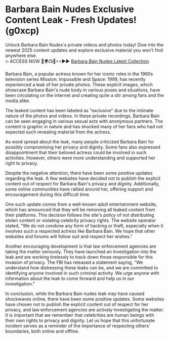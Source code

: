 # Barbara Bain Nudes Exclusive Content Leak - Fresh Updates! (g0xcp)

Unlock Barbara Bain Nudes's private videos and photos today! Dive into the newest 2025 content updates and explore exclusive material you won’t find anywhere else.
<br>
🔥 ACCESS NOW 🔴🌍📺📱==►► <a href="https://tinyurl.com/4n4u5rde" rel="nofollow">Barbara Bain Nudes Latest Collection</a>
<br><br>
 Barbara Bain, a popular actress known for her iconic roles in the 1960s television series Mission: Impossible and Space: 1999, has recently experienced a leak of her private photos. These explicit images, which showcase Barbara Bain's nude body in various poses and situations, have been circulating on the internet and creating quite a stir among fans and the media alike.

The leaked content has been labeled as "exclusive" due to the intimate nature of the photos and videos. In these private recordings, Barbara Bain can be seen engaging in various sexual acts with anonymous partners. The content is graphic in nature and has shocked many of her fans who had not expected such revealing material from the actress.

As word spread about the leak, many people criticized Barbara Bain for possibly compromising her privacy and dignity. Some fans also expressed disappointment that their beloved actress could be involved in such activities. However, others were more understanding and supported her right to privacy.

Despite the negative attention, there have been some positive updates regarding the leak. A few websites have decided not to publish the explicit content out of respect for Barbara Bain's privacy and dignity. Additionally, some online communities have rallied around her, offering support and encouragement during this difficult time.

One such update comes from a well-known adult entertainment website, which has announced that they will be removing all leaked content from their platforms. This decision follows the site's policy of not distributing stolen content or violating celebrity privacy rights. The website operator stated, "We do not condone any form of hacking or theft, especially when it involves such a respected actress like Barbara Bain. We hope that other websites and forums will follow suit and respect her wishes."

Another encouraging development is that law enforcement agencies are taking the matter seriously. They have launched an investigation into the leak and are working tirelessly to track down those responsible for this invasion of privacy. The FBI has released a statement saying, "We understand how distressing these leaks can be, and we are committed to identifying anyone involved in such criminal activity. We urge anyone with information about the leak to come forward and help us in our investigation."

In conclusion, while the Barbara Bain nudes leak may have caused shockwaves online, there have been some positive updates. Some websites have chosen not to publish the explicit content out of respect for her privacy, and law enforcement agencies are actively investigating the matter. It is important that we remember that celebrities are human beings with their own rights to privacy and dignity. Let us hope that this unfortunate incident serves as a reminder of the importance of respecting others' boundaries, both online and offline.
